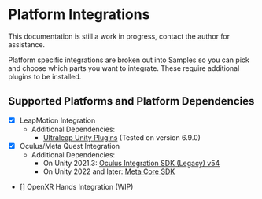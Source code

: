 # Platform Integrations

This documentation is still a work in progress, contact the author for assistance.

Platform specific integrations are broken out into Samples so you can pick and choose which parts you want to integrate. These require additional plugins to be installed.

## Supported Platforms and Platform Dependencies
 - [x] LeapMotion Integration
   - Additional Dependencies: 
      - [Ultraleap Unity Plugins](https://docs.ultraleap.com/xr-and-tabletop/xr/unity/getting-started/index.html) (Tested on version 6.9.0)
 - [x] Oculus/Meta Quest Integration
   - Additional Dependencies:
      - On Unity 2021.3: [Oculus Integration SDK (Legacy) v54](https://developers.meta.com/horizon/downloads/package/unity-integration/)
      - On Unity 2022 and later: [Meta Core SDK](https://developers.meta.com/horizon/documentation/unity/unity-project-setup#import-the-meta-xr-core-sdk)
 - [] OpenXR Hands Integration (WIP)
